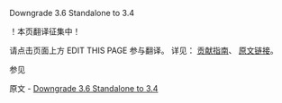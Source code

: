  Downgrade 3.6 Standalone to 3.4

 ！本页翻译征集中！

请点击页面上方 EDIT THIS PAGE 参与翻译。
详见：
[贡献指南]( https://github.com/JinMuInfo/MongoDB-Manual-zh/blob/master/CONTRIBUTING.md )、
[原文链接](  https://docs.mongodb.com/manual/release-notes/3.6-downgrade-standalone/  )。

 参见

原文 - [Downgrade 3.6 Standalone to 3.4]( https://docs.mongodb.com/manual/release-notes/3.6-downgrade-standalone/ )

